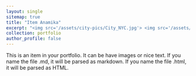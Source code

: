 ```yaml
---
layout: single
sitemap: true
title: "Item Anamika"
excerpt: "<img src='/assets/city-pics/City_NYC.jpg'> <img src='/assets/city-pics/City_NYC.jpg'>"
collection: portfolio
author_profile: false
---
```



This is an item in your portfolio. It can be have images or nice text. If you name the file .md, it will be parsed as markdown. If you name the file .html, it will be parsed as HTML.

